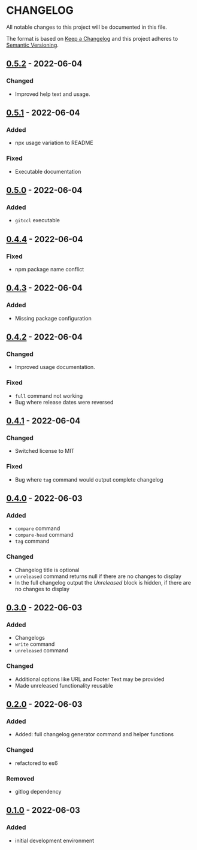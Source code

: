 # CHANGELOG

All notable changes to this project will be documented in this file.

The format is based on [Keep a Changelog](http://keepachangelog.com/)
and this project adheres to [Semantic Versioning](http://semver.org/).

## [0.5.2] - 2022-06-04
### Changed
- Improved help text and usage.

## [0.5.1] - 2022-06-04
### Added
- npx usage variation to README

### Fixed
- Executable documentation

## [0.5.0] - 2022-06-04
### Added
- `gitccl` executable

## [0.4.4] - 2022-06-04
### Fixed
- npm package name conflict

## [0.4.3] - 2022-06-04
### Added
- Missing package configuration

## [0.4.2] - 2022-06-04
### Changed
- Improved usage documentation.

### Fixed
- `full` command not working
- Bug where release dates were reversed

## [0.4.1] - 2022-06-04
### Changed
- Switched license to MIT

### Fixed
- Bug where `tag` command would output complete changelog

## [0.4.0] - 2022-06-03
### Added
- `compare` command
- `compare-head` command
- `tag` command

### Changed
- Changelog title is optional
- `unreleased` command returns null if there are no changes to display
- In the full changelog output the *Unreleased* block is hidden, if there are no changes to display

## [0.3.0] - 2022-06-03
### Added
- Changelogs
- `write` command
- `unreleased` command

### Changed
- Additional options like URL and Footer Text may be provided
- Made unreleased functionality reusable

## [0.2.0] - 2022-06-03
### Added
- Added: full changelog generator command and helper functions

### Changed
- refactored to es6

### Removed
- gitlog dependency

## [0.1.0] - 2022-06-03
### Added
- initial development environment

[0.5.2]: https://github.com/ltakacs95/commitchangelog/compare/v0.5.1...v0.5.2
[0.5.1]: https://github.com/ltakacs95/commitchangelog/compare/v0.5.0...v0.5.1
[0.5.0]: https://github.com/ltakacs95/commitchangelog/compare/v0.4.4...v0.5.0
[0.4.4]: https://github.com/ltakacs95/commitchangelog/compare/v0.4.3...v0.4.4
[0.4.3]: https://github.com/ltakacs95/commitchangelog/compare/v0.4.2...v0.4.3
[0.4.2]: https://github.com/ltakacs95/commitchangelog/compare/v0.4.1...v0.4.2
[0.4.1]: https://github.com/ltakacs95/commitchangelog/compare/v0.4.0...v0.4.1
[0.4.0]: https://github.com/ltakacs95/commitchangelog/compare/v0.3.0...v0.4.0
[0.3.0]: https://github.com/ltakacs95/commitchangelog/compare/v0.2.0...v0.3.0
[0.2.0]: https://github.com/ltakacs95/commitchangelog/compare/v0.1.0...v0.2.0
[0.1.0]: https://github.com/ltakacs95/commitchangelog/releases/tag/v0.1.0
